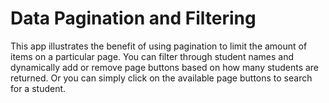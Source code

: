 # Data Pagination and Filtering

This app illustrates the benefit of using pagination to limit the amount of items on a particular page.  You can filter through student names and dynamically add or remove page buttons based on how many students are returned. Or you can simply click on the available page buttons to search for a student. 